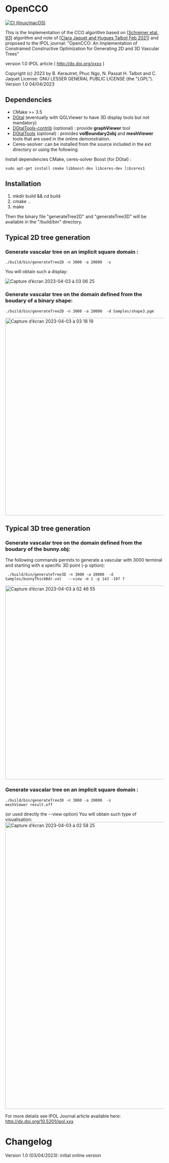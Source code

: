 # OpenCCO

[![CI (linux/macOS)](https://github.com/kerautret/LiverCCO/actions/workflows/build.yml/badge.svg)](https://github.com/kerautret/LiverCCO/actions/workflows/build.yml)



This is the Implementation of the CCO algorithm based on [[Schreiner etal. 93](https://github.com/kerautret/LiverCCO/blob/main/Refs/schreiner90.pdf)] algorithm and note of [[Clara Jaquet and Hugues Talbot  Feb 2021](https://github.com/kerautret/LiverCCO/blob/main/Refs/ccoJacquetHugues.pdf)]
and proposed to the IPOL journal: 
"OpenCCO: An Implementation of Constrained Constructive Optimization for Generating 2D and 3D Vascular Trees" 

version 1.0 IPOL article ( http://dx.doi.org/xxxx )

Copyright (c) 2023 by B. Kerautret;  Phuc Ngo, N. Passat H. Talbot and C. Jaquet
License: GNU LESSER GENERAL PUBLIC LICENSE (the "LGPL").
Version 1.0 04/04/2023


## Dependencies

- CMake >= 3.5
- [DGtal](https://github.com/DGtal-team/DGtal) 
   (eventually with QGLViewer to have 3D display tools but not mandatory)
- [DGtalTools-contrib](https://github.com/DGtal-team/DGtalTools-contrib.git) (optional) : provide **graphViewer** tool
- [DGtalTools](https://github.com/DGtal-team/DGtalTools) (optional) : provides **volBoundary2obj** and **meshViewer** tools that are used in the online demonstration.
- Ceres-seolver: can be installed from the source included in the ext directory or using the following:

Install dependencies CMake, ceres-solver Boost (for DGtal) :
```
sudo apt-get install cmake libboost-dev libceres-dev libceres1
```

## Installation


1. mkdir build && cd build
2. cmake .. 
3. make

Then the binary file "generateTree2D" and "generateTree3D" will be available in the "/build/bin" directory.



## Typical 2D tree generation

### Generate vascalar tree on an implicit square domain :
```
./build/bin/generateTree2D -n 3000 -a 20000  -s
```
You will obtain such a display:

![Capture d’écran 2023-04-03 à 03 06 25](https://user-images.githubusercontent.com/772865/229390129-635e2863-5679-4065-b6c2-cefa921f79aa.png)


### Generate vascalar tree on the domain defined from the boudary of a binary shape:
```
./build/bin/generateTree2D -n 3000 -a 20000  -d Samples/shape3.pgm 
```
<img width="628" alt="Capture d’écran 2023-04-03 à 03 18 19" src="https://user-images.githubusercontent.com/772865/229391012-b9b6efc4-aa10-48de-ac5a-063d023f083f.png">



## Typical 3D tree generation

### Generate vascalar tree on the domain defined from the boudary of the bunny.obj:
The following commands permits to generate a vascular with 3000 terminal and starting with a specific 3D point (-p option): 
```
 ./build/bin/generateTree3D -n 3000 -a 20000  -d Samples/bunnyThickBdr.vol   --view -m 1 -p 143 -107 7
 ```
 
<img width="616" alt="Capture d’écran 2023-04-03 à 02 46 55" src="https://user-images.githubusercontent.com/772865/229388906-2035b721-f4f6-4f9c-bb2b-1490b5a86187.png">


### Generate vascalar tree on an implicit square domain :
```
./build/bin/generateTree3D -n 3000 -a 20000  -s
meshViewer result.off
```
(or used directly the --view option)
You will obtain such type of visualisation:
<img width="912" alt="Capture d’écran 2023-04-03 à 02 58 25" src="https://user-images.githubusercontent.com/772865/229389571-ccac9ca2-a560-4b1b-acce-7ce9d825efa5.png">



For more details see IPOL Journal article available here: 
 http://dx.doi.org/10.5201/ipol.xxx






# Changelog

Version 1.0 (03/04/2023):  initial online version


